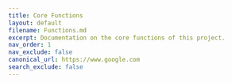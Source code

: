 ```yaml
---
title: Core Functions
layout: default
filename: Functions.md
excerpt: Documentation on the core functions of this project.
nav_order: 1
nav_exclude: false
canonical_url: https://www.google.com
search_exclude: false
---
```

